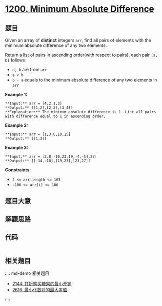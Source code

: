 # [1200. Minimum Absolute Difference](https://leetcode.com/problems/minimum-absolute-difference)

## 题目

Given an array of **distinct** integers `arr`, find all pairs of elements with
the minimum absolute difference of any two elements.

Return a list of pairs in ascending order(with respect to pairs), each pair
`[a, b]` follows

  * `a, b` are from `arr`
  * `a < b`
  * `b - a` equals to the minimum absolute difference of any two elements in `arr`



**Example 1:**

    
    
    **Input:** arr = [4,2,1,3]
    **Output:** [[1,2],[2,3],[3,4]]
    **Explanation:** The minimum absolute difference is 1. List all pairs with difference equal to 1 in ascending order.

**Example 2:**

    
    
    **Input:** arr = [1,3,6,10,15]
    **Output:** [[1,3]]
    

**Example 3:**

    
    
    **Input:** arr = [3,8,-10,23,19,-4,-14,27]
    **Output:** [[-14,-10],[19,23],[23,27]]
    



**Constraints:**

  * `2 <= arr.length <= 105`
  * `-106 <= arr[i] <= 106`


## 题目大意

## 解题思路

## 代码

```javascript

```

## 相关题目

:::: md-demo 相关题目
- [2144. 打折购买糖果的最小开销](https://leetcode.com/problems/minimum-cost-of-buying-candies-with-discount)
- [2616. 最小化数对的最大差值](https://leetcode.com/problems/minimize-the-maximum-difference-of-pairs)

::::
